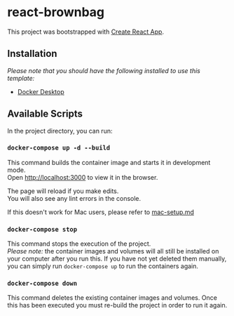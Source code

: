 # react-brownbag

This project was bootstrapped with [Create React App](https://github.com/facebook/create-react-app).

## Installation

_Please note that you should have the following installed to use this template:_

- [Docker Desktop](https://www.docker.com/products/docker-desktop)

## Available Scripts

In the project directory, you can run:

### `docker-compose up -d --build`

This command builds the container image and starts it in development mode.<br/>
Open [http://localhost:3000](http://localhost:3000) to view it in the browser.

The page will reload if you make edits.<br />
You will also see any lint errors in the console.

If this doesn't work for Mac users, please refer to [mac-setup.md](mac-setup.md)

### `docker-compose stop`

This command stops the execution of the project.<br/>
_Please note:_ the container images and volumes will all still be installed on your computer after you run this. If you have not yet deleted them manually, you can simply run `docker-compose up` to run the containers again.

### `docker-compose down`

This command deletes the existing container images and volumes. Once this has been executed you must re-build the project in order to run it again.
